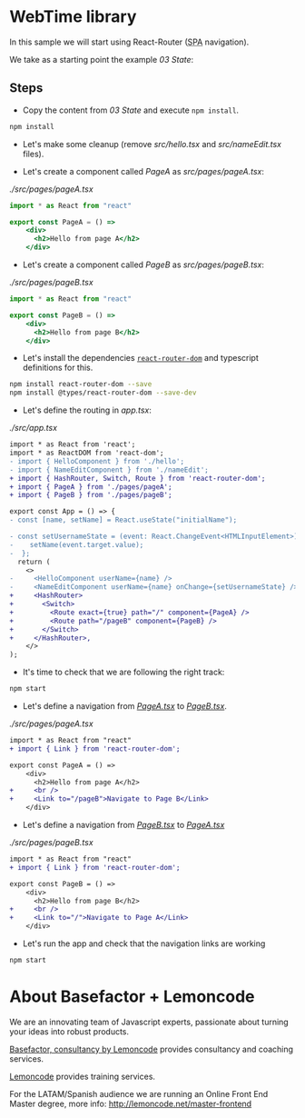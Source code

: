 # WebTime library

In this sample we will start using React-Router (<acronym title="Single Page Application">SPA</acronym> navigation).

We take as a starting point the example _03 State_:

## Steps

- Copy the content from _03 State_ and execute `npm install`.

```bash
npm install
```

- Let's make some cleanup (remove _src/hello.tsx_ and _src/nameEdit.tsx_ files).

- Let's create a component called _PageA_ as _src/pages/pageA.tsx_:

_./src/pages/pageA.tsx_

```jsx
import * as React from "react"

export const PageA = () =>
    <div>
      <h2>Hello from page A</h2>
    </div>
```

- Let's create a component called _PageB_ as _src/pages/pageB.tsx_:

_./src/pages/pageB.tsx_

```jsx
import * as React from "react"

export const PageB = () =>
    <div>
      <h2>Hello from page B</h2>
    </div>
```

- Let's install the dependencies [`react-router-dom`](https://github.com/ReactTraining/react-router) and typescript definitions for this.

```bash
npm install react-router-dom --save
npm install @types/react-router-dom --save-dev
```

- Let's define the routing in _app.tsx_:

_./src/app.tsx_

```diff
import * as React from 'react';
import * as ReactDOM from 'react-dom';
- import { HelloComponent } from './hello';
- import { NameEditComponent } from './nameEdit';
+ import { HashRouter, Switch, Route } from 'react-router-dom';
+ import { PageA } from './pages/pageA';
+ import { PageB } from './pages/pageB';

export const App = () => {
- const [name, setName] = React.useState("initialName");

- const setUsernameState = (event: React.ChangeEvent<HTMLInputElement>) => {
-    setName(event.target.value);
-  };
  return (
    <>
-     <HelloComponent userName={name} />
-     <NameEditComponent userName={name} onChange={setUsernameState} />
+     <HashRouter>
+       <Switch>
+         <Route exact={true} path="/" component={PageA} />
+         <Route path="/pageB" component={PageB} />
+       </Switch>
+     </HashRouter>,
    </>
);

```

- It's time to check that we are following the right track:

```bash
npm start
```

- Let's define a navigation from _[PageA.tsx](./src/pageA.tsx)_ to _[PageB.tsx](./src/pageB.tsx)_.

_./src/pages/pageA.tsx_

```diff
import * as React from "react"
+ import { Link } from 'react-router-dom';

export const PageA = () =>
    <div>
      <h2>Hello from page A</h2>
+     <br />
+     <Link to="/pageB">Navigate to Page B</Link>
    </div>
```

- Let's define a navigation from _[PageB.tsx](./src/pageB.tsx)_ to _[PageA.tsx](./src/pageA.tsx)_

_./src/pages/pageB.tsx_

```diff
import * as React from "react"
+ import { Link } from 'react-router-dom';

export const PageB = () =>
    <div>
      <h2>Hello from page B</h2>
+     <br />
+     <Link to="/">Navigate to Page A</Link>
    </div>
```


- Let's run the app and check that the navigation links are working

```bash
npm start
```


# About Basefactor + Lemoncode

We are an innovating team of Javascript experts, passionate about turning your ideas into robust products.

[Basefactor, consultancy by Lemoncode](http://www.basefactor.com) provides consultancy and coaching services.

[Lemoncode](http://lemoncode.net/services/en/#en-home) provides training services.

For the LATAM/Spanish audience we are running an Online Front End Master degree, more info: http://lemoncode.net/master-frontend

